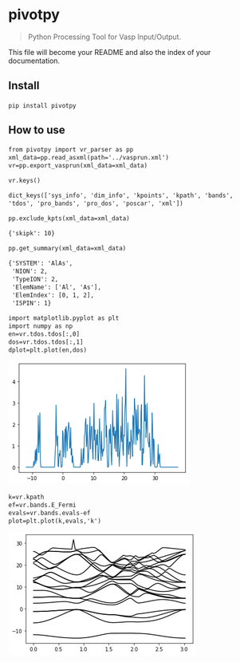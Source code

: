 # pivotpy
> Python Processing Tool for Vasp Input/Output.


This file will become your README and also the index of your documentation.

## Install

`pip install pivotpy`

## How to use

```
from pivotpy import vr_parser as pp
xml_data=pp.read_asxml(path='../vasprun.xml')
vr=pp.export_vasprun(xml_data=xml_data)
```

```
vr.keys()
```




    dict_keys(['sys_info', 'dim_info', 'kpoints', 'kpath', 'bands', 'tdos', 'pro_bands', 'pro_dos', 'poscar', 'xml'])



```
pp.exclude_kpts(xml_data=xml_data)
```




    {'skipk': 10}



```
pp.get_summary(xml_data=xml_data)
```




    {'SYSTEM': 'AlAs',
     'NION': 2,
     'TypeION': 2,
     'ElemName': ['Al', 'As'],
     'ElemIndex': [0, 1, 2],
     'ISPIN': 1}



```
import matplotlib.pyplot as plt
import numpy as np
en=vr.tdos.tdos[:,0]
dos=vr.tdos.tdos[:,1]
dplot=plt.plot(en,dos)
```


![png](docs/images/output_8_0.png)


```
k=vr.kpath
ef=vr.bands.E_Fermi
evals=vr.bands.evals-ef
plot=plt.plot(k,evals,'k')
```


![png](docs/images/output_9_0.png)

